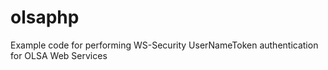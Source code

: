 # olsaphp
Example code for performing WS-Security UserNameToken authentication for OLSA Web Services
